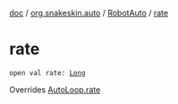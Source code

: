 [doc](../../index.md) / [org.snakeskin.auto](../index.md) / [RobotAuto](index.md) / [rate](./rate.md)

# rate

`open val rate: `[`Long`](https://kotlinlang.org/api/latest/jvm/stdlib/kotlin/-long/index.html)

Overrides [AutoLoop.rate](../-auto-loop/rate.md)

